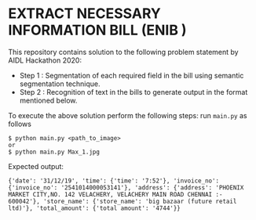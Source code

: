 # EXTRACT NECESSARY INFORMATION BILL (ENIB )
This repository contains solution to the following problem statement by AIDL Hackathon 2020:
- Step 1 : Segmentation of each required field in the bill using semantic segmentation technique.
- Step 2 : Recognition of text in the bills to generate output in the format mentioned below.

To execute the above solution perform the following steps:
run `main.py` as follows
```
$ python main.py <path_to_image>
or
$ python main.py Max_1.jpg
```

Expected output:
```
{'date': '31/12/19', 'time': {'time': '7:52'}, 'invoice_no': {'invoice_no': '2541014000053141'}, 'address': {'address': 'PHOENIX MARKET CITY,NO. 142 VELACHERY, VELACHERY MAIN ROAD CHENNAI :- 600042'}, 'store_name': {'store_name': 'big bazaar (future retail ltd)'}, 'total_amount': {'total amount': '4744'}}
```
